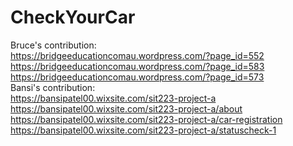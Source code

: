 # CheckYourCar<br>
Bruce's contribution: <br>
https://bridgeeducationcomau.wordpress.com/?page_id=552<br>
https://bridgeeducationcomau.wordpress.com/?page_id=583<br>
https://bridgeeducationcomau.wordpress.com/?page_id=573<br>
Bansi's contribution:<br>
https://bansipatel00.wixsite.com/sit223-project-a<br>
https://bansipatel00.wixsite.com/sit223-project-a/about<br>
https://bansipatel00.wixsite.com/sit223-project-a/car-registration<br>
https://bansipatel00.wixsite.com/sit223-project-a/statuscheck-1<br>
